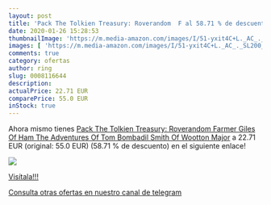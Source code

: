 ```yaml
---
layout: post
title: 'Pack The Tolkien Treasury: Roverandom  F al 58.71 % de descuento'
date: 2020-01-26 15:28:53
thumbnailImage: 'https://m.media-amazon.com/images/I/51-yxit4C+L._AC_._SL200_.jpg'
images: [ 'https://m.media-amazon.com/images/I/51-yxit4C+L._AC_._SL200_.jpg' ]
comments: true
category: ofertas
author: ring
slug: 0008116644
description:
actualPrice: 22.71 EUR
comparePrice: 55.0 EUR
inStock: true
---
```


Ahora mismo tienes [Pack The Tolkien Treasury: Roverandom  Farmer Giles Of Ham  The Adventures Of Tom Bombadil  Smith Of Wootton Major](https://www.amazon.com/dp/0008116644/?tag=redken08-20) a 22.71 EUR (original: 55.0 EUR) (58.71 %  de descuento) en el siguiente enlace!

[![](https://m.media-amazon.com/images/I/51-yxit4C+L._AC_._SL200_.jpg)](https://www.amazon.com/dp/0008116644/?tag=redken08-20)

[Visítala!!!](https://www.amazon.com/dp/0008116644/?tag=redken08-20)

[Consulta otras ofertas en nuestro canal de telegram](https://t.me/s/ofertas25)
